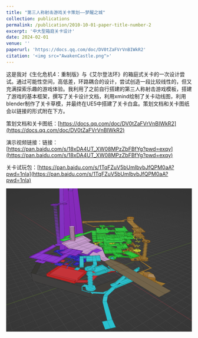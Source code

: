 ```yaml
---
title: "第三人称射击游戏关卡策划——梦醒之城"
collection: publications
permalink: /publication/2010-10-01-paper-title-number-2
excerpt: '中大型箱庭关卡设计'
date: 2024-02-01
venue: ''
paperurl: 'https://docs.qq.com/doc/DV0tZaFVrVnBIWkR2'
citation: '<img src="AwakenCastle.png">'
---
```


这是我对《生化危机4：重制版》与《艾尔登法环》的箱庭式关卡的一次设计尝试。通过可能性空间，高低差，环路耦合的设计，尝试创造一段比较线性的，但又充满探索乐趣的游戏体验。我利用了之前自行搭建的第三人称射击游戏模板，搭建了游戏的基本框架，撰写了关卡设计文档，利用xmind绘制了关卡动线图，利用blender制作了关卡草模，并最终在UE5中搭建了关卡白盒。策划文档和关卡图纸会以链接的形式附在下方。  

策划文档和关卡图纸：[https://docs.qq.com/doc/DV0tZaFVrVnBIWkR2](https://docs.qq.com/doc/DV0tZaFVrVnBIWkR2)  

演示视频链接：链接：[https://pan.baidu.com/s/18xDA4UT_XW08MPzZbFBfYg?pwd=exqy](https://pan.baidu.com/s/18xDA4UT_XW08MPzZbFBfYg?pwd=exqy)  

关卡试玩包：[https://pan.baidu.com/s/1TqFZuV5bUmIbvbJfQPM0aA?pwd=1nla](https://pan.baidu.com/s/1TqFZuV5bUmIbvbJfQPM0aA?pwd=1nla)  

<img src="AwakenCastle.png">
